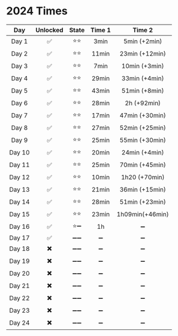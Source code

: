 # 2024 Times

|  Day  | Unlocked | State | Time 1 |     Time 2     |
| :----: | :------: | :---: | :----: | :-------------: |
| Day 1 |    ✅    | ⭐⭐ |  3min  |  5min (+2min)  |
| Day 2 |    ✅    | ⭐⭐ | 11min | 23min (+12min) |
| Day 3 |    ✅    | ⭐⭐ |  7min  |  10min (+3min)  |
| Day 4 |    ✅    | ⭐⭐ | 29min |  33min (+4min)  |
| Day 5 |    ✅    | ⭐⭐ | 43min |  51min (+8min)  |
| Day 6 |    ✅    | ⭐⭐ | 28min |   2h (+92min)   |
| Day 7 |    ✅    | ⭐⭐ | 17min | 47min (+30min) |
| Day 8 |    ✅    | ⭐⭐ | 27min | 52min (+25min) |
| Day 9 |    ✅    | ⭐⭐ | 25min | 55min (+30min) |
| Day 10 |    ✅    | ⭐⭐ | 20min |  24min (+4min)  |
| Day 11 |    ✅    | ⭐⭐ | 25min | 70min (+45min) |
| Day 12 |    ✅    | ⭐⭐ | 10min |  1h20 (+70min)  |
| Day 13 |    ✅    | ⭐⭐ | 21min | 36min (+15min) |
| Day 14 |    ✅    | ⭐⭐ | 28min | 51min (+23min) |
| Day 15 |    ✅    | ⭐⭐ | 23min | 1h09min(+46min) |
| Day 16 |    ✅    | ⭐➖ |   1h   |       ➖       |
| Day 17 |    ✅    | ➖➖ |   ➖   |       ➖       |
| Day 18 |   ✖️   | ➖➖ |   ➖   |       ➖       |
| Day 19 |   ✖️   | ➖➖ |   ➖   |       ➖       |
| Day 20 |   ✖️   | ➖➖ |   ➖   |       ➖       |
| Day 21 |   ✖️   | ➖➖ |   ➖   |       ➖       |
| Day 22 |   ✖️   | ➖➖ |   ➖   |       ➖       |
| Day 23 |   ✖️   | ➖➖ |   ➖   |       ➖       |
| Day 24 |   ✖️   | ➖➖ |   ➖   |       ➖       |
